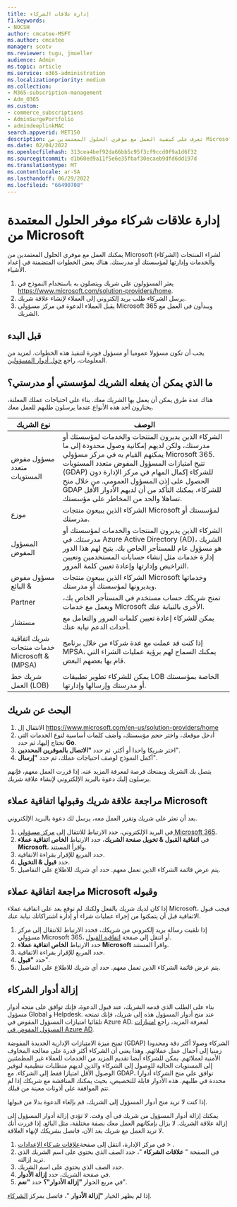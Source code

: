 ```yaml
---
title: إدارة علاقات الشركاء
f1.keywords:
- NOCSH
author: cmcatee-MSFT
ms.author: cmcatee
manager: scotv
ms.reviewer: tugu, jmueller
audience: Admin
ms.topic: article
ms.service: o365-administration
ms.localizationpriority: medium
ms.collection:
- M365-subscription-management
- Adm_O365
ms.custom:
- commerce_subscriptions
- AdminSurgePortfolio
- admindeeplinkMAC
search.appverid: MET150
description: تعرف على كيفية العمل مع موفري الحلول المعتمدين من Microsoft (الشركاء) لشراء المنتجات والخدمات وإدارتها لمؤسستك أو مدرستك.
ms.date: 02/04/2022
ms.openlocfilehash: 313cea4bef92da66bb5c95f3cf9ccd0f9a1d6f32
ms.sourcegitcommit: d1b60ed9a11f5e6e35fbaf30ecaeb9dfd6dd197d
ms.translationtype: MT
ms.contentlocale: ar-SA
ms.lasthandoff: 06/29/2022
ms.locfileid: "66490708"
---
```

# <a name="manage-microsoft-certified-solution-provider-partner-relationships"></a>إدارة علاقات شركاء موفر الحلول المعتمدة من Microsoft

يمكنك العمل مع موفري الحلول المعتمدين من Microsoft (الشركاء) لشراء المنتجات والخدمات وإدارتها لمؤسستك أو مدرستك. هناك بعض الخطوات المتضمنة في إعداد الأشياء.

1. يعثر المسؤولون على شريك ويتصلون به باستخدام النموذج في <a href="https://www.microsoft.com/solution-providers/home" target="_blank">https://www.microsoft.com/solution-providers/home</a>.
2. يرسل الشركاء طلب بريد إلكتروني إلى العملاء لإنشاء علاقة شريك.
3. يقبل العملاء الدعوة في مركز مسؤولي Microsoft 365 ويبدأون في العمل مع الشريك.

## <a name="before-you-begin"></a>قبل البدء

يجب أن تكون مسؤولا عموميا أو مسؤول فوترة لتنفيذ هذه الخطوات. لمزيد من المعلومات، راجع [حول أدوار المسؤولين](../admin/add-users/about-admin-roles.md).

## <a name="what-can-a-partner-do-for-my-organization-or-school"></a>ما الذي يمكن أن يفعله الشريك لمؤسستي أو مدرستي؟

هناك عدة طرق يمكن أن يعمل بها الشريك معك. بناء على احتياجات عملك المعلنة، يختارون أحد هذه الأنواع عندما يرسلون طلبهم للعمل معك.

| نوع الشريك | الوصف |
| ------ | ------------------- |
| مسؤول مفوض متعدد المستويات | الشركاء الذين يديرون المنتجات والخدمات لمؤسستك أو مدرستك، ولكن لديهم إمكانية وصول محدودة إلى ما يمكنهم القيام به في مركز مسؤولي Microsoft 365. تتيح امتيازات المسؤول المفوض متعدد المستويات (GDAP) للشركاء إكمال المهام في مركز الإدارة دون الحصول على إذن المسؤول العمومي. من خلال منح GDAP للشركاء، يمكنك التأكد من أن لديهم الأدوار الأقل تساهلا والحد من المخاطر على مؤسستك. |
| موزع | الشركاء الذين يبيعون منتجات Microsoft لمؤسستك أو مدرستك. |
| المسؤول المفوض | الشركاء الذين يديرون المنتجات والخدمات لمؤسستك أو مدرستك. في Azure Active Directory (AD)، الشريك هو مسؤول عام للمستأجر الخاص بك. يتيح لهم هذا الدور إدارة خدمات مثل إنشاء حسابات المستخدمين وتعيين التراخيص وإدارتها وإعادة تعيين كلمة المرور. |
| مسؤول مفوض & البائع | الشركاء الذين يبيعون منتجات Microsoft وخدماتها ويديرونها لمؤسستك أو مدرستك. |
| Partner | تمنح شريكك حساب مستخدم في المستأجر الخاص بك، ويعمل مع خدمات Microsoft الأخرى بالنيابة عنك. |
| مستشار | يمكن للشركاء إعادة تعيين كلمات المرور والتعامل مع أحداث الدعم نيابة عنك. |
| شريك اتفاقية خدمات منتجات Microsoft & (MPSA) | إذا كنت قد عملت مع عدة شركاء من خلال برنامج MPSA، يمكنك السماح لهم برؤية عمليات الشراء التي قام بها بعضهم البعض. |
| شريك خط العمل (LOB) | يمكن للشركاء تطوير تطبيقات LOB الخاصة بمؤسستك أو مدرستك وإرسالها وإدارتها. |

## <a name="find-a-partner"></a>البحث عن شريك

1. الانتقال إل <a href="https://www.microsoft.com/en-us/solution-providers/home" target="_blank">https://www.microsoft.com/en-us/solution-providers/home</a>
2. أدخل موقعك، واختر حجم مؤسستك، وأضف كلمات أساسية لنوع الخدمات التي تحتاج إليها، ثم حدد **Go**.
3. اختر شريكا واحدا أو أكثر، ثم حدد **"الاتصال بالموفرين المحددين**".
4. أكمل النموذج لوصف احتياجات عملك، ثم حدد **"إرسال**".

يتصل بك الشريك ويمنحك فرصة لمعرفة المزيد عنه. إذا قررت العمل معهم، فإنهم يرسلون إليك دعوة بالبريد الإلكتروني لإنشاء علاقة شريك.

## <a name="review-and-accept-a-partner-relationship-and-microsoft-customer-agreement"></a>مراجعة علاقة شريك وقبولها اتفاقية عملاء Microsoft

بعد أن تعثر على شريك وتقرر العمل معه، يرسل لك دعوة بالبريد الإلكتروني.

1. في البريد الإلكتروني، حدد الارتباط للانتقال إلى <a href="https://go.microsoft.com/fwlink/p/?linkid=2024339" target="_blank">مركز مسؤولي Microsoft 365</a>.
2. في **اتفاقية القبول & تخويل صفحة الشريك**، حدد الارتباط **الخاص اتفاقية عملاء Microsoft**، واقرأ المستند.
3. حدد المربع للإقرار بقراءة الاتفاقية.
4. حدد **قبول & التخويل**.
5. يتم عرض قائمة الشركاء الذين تعمل معهم. حدد أي شريك للاطلاع على التفاصيل.

## <a name="review-and-accept-a-microsoft-customer-agreement"></a>مراجعة اتفاقية عملاء Microsoft وقبوله

إذا كان لديك شريك بالفعل ولكنك لم توقع بعد على اتفاقية عملاء Microsoft، فيجب قبول الاتفاقية قبل أن يتمكنوا من إجراء عمليات شراء أو إدارة اشتراكاتك نيابة عنك.

1. إذا تلقيت رسالة بريد إلكتروني من شريكك، فحدد الارتباط للانتقال إلى مركز مسؤولي Microsoft 365، أو انتقل إلى صفحة <a href="https://go.microsoft.com/fwlink/?linkid=2116573" target="_blank">اتفاقية القبول</a>.
2. حدد الارتباط **الخاص اتفاقية عملاء Microsoft** واقرأ المستند.
3. حدد المربع للإقرار بقراءة الاتفاقية.
4. حدد **"قبول**".
5. يتم عرض قائمة الشركاء الذين تعمل معهم. حدد أي شريك للاطلاع على التفاصيل.

## <a name="remove-partner-admin-roles"></a>إزالة أدوار الشركاء

بناء على الطلب الذي قدمه الشريك، عند قبول الدعوة، فإنك توافق على منحه أدوار مسؤول Global و Helpdesk. عند منح أدوار المسؤول هذه إلى شريك، فإنك تمنحه تلقائيا امتيازات المسؤول المفوض في Azure AD. لمعرفة المزيد، راجع [امتيازات المسؤول المفوض في Azure AD](/partner-center/customers_revoke_admin_privileges#delegated-admin-privileges-in-azure-ad).

تمنح ميزة الامتيازات الإدارية الجديدة المفوضة (GDAP) الشركاء وصولا أكثر دقة ومحدودا زمنيا إلى أحمال عمل عملائهم. وهذا يعني أن الشركاء أكثر قدرة على معالجة المخاوف الأمنية لعملائهم. يمكن للشركاء أيضا تقديم المزيد من الخدمات للعملاء غير المطمئنين إلى المستويات الحالية للوصول إلى الشركاء والذين لديهم متطلبات تنظيمية لتوفير الوصول الأقل امتيازا فقط إلى الشركاء. مع GDAP، توافق على منح الشركاء أدوارا محددة في طلبهم. هذه الأدوار قابلة للتخصيص، بحيث يمكنك المناقشة مع شريكك إذا لم تتم الموافقة على أذونات معينة من قبلك.

إذا كنت لا تريد منح أدوار المسؤول إلى الشريك، قم بإلغاء الدعوة بدلا من قبولها.

يمكنك إزالة أدوار المسؤول من شريك في أي وقت. لا تؤدي إزالة أدوار المسؤول إلى إزالة علاقة الشريك. لا يزال بإمكانهم العمل معك بصفة مختلفة، مثل البائع. إذا قررت أنك لا تريد العمل مع شريك بعد الآن، فاتصل بشريكك لإنهاء العلاقة.

1. في مركز الإدارة، انتقل إلى صفحة<a href="https://go.microsoft.com/fwlink/p/?linkid=2074649" target="_blank">علاقات شركاء الإعدادات</a> > .
2. في الصفحة " **علاقات الشركاء** "، حدد الصف الذي يحتوي على اسم الشريك الذي تريد إزالته.
3. حدد الصف الذي يحتوي على اسم الشريك.
4. في صفحة الشريك، حدد **إزالة الأدوار**.
5. في مربع الحوار **"إزالة الأدوار"؟** حدد **"نعم**".

إذا لم يظهر الخيار **"إزالة الأدوار** "، فاتصل بمركز [الشركاء](https://partner.microsoft.com/support).
